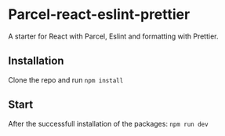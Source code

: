# Parcel-react-eslint-prettier

A starter for React with Parcel, Eslint and formatting with Prettier.

## Installation

Clone the repo and run `npm install`

## Start

After the successfull installation of the packages: `npm run dev`
